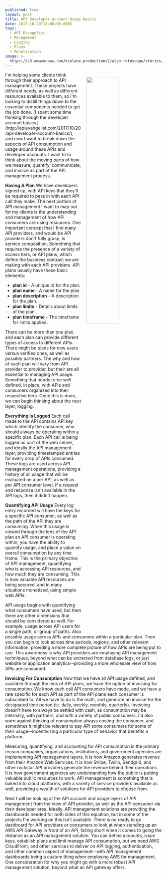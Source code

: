 ```yaml
---
published: true
layout: post
title: API Developer Account Usage Basics
date: 2017-10-20T11:00:00.000Z
tags:
  - API Evangelist
  - Management
  - Logging
  - Plans
  - Monetization
image: >-
  https://s3.amazonaws.com/kinlane-productions2/algo-rotoscope/stories/cargo-ship-on-sea_copper_circuit.jpg
---
```

<p><img src="https://s3.amazonaws.com/kinlane-productions2/algo-rotoscope/stories/cargo-ship-on-sea_copper_circuit.jpg" align="right" width="45%" style="padding: 15px;" /></p>
I'm helping some clients think through their approach to API management. These projects have different needs, as well as different resources available to them, so I'm looking to distill things down to the essential components needed to get the job done. [I spent some time thinking through the developer account basics](http://apievangelist.com/2017/10/20/api-developer-account-basics/), and now I want to break down the aspects of API consumption and usage around these APIs and developer accounts. I want to to think about the moving parts of how we measure, quantify, communicate, and invoice as part of the API management process.

**Having A Plan**
We have developers signed up, with API keys that they'll be required to pass in with each API call they make. The next portion of API management I want to map out for my clients is the understanding and management of how API consumers are using resources. One important concept that I find many API providers, and would be API providers don't fully grasp, is service composition. Something that requires the presence of a variety of access tiers, or API plans, which define the business contract we are making with each API providers. API plans usually have these basic elements:

- **plan id** - A unique id for the plan.
- **plan name** - A name for the plan.
- **plan description** - A description for the plan.
- **plan limits** - Details about limits of the plan.
- **plan timeframe** - The timeframe for limits applied.

There can be more than one plan, and each plan can provide different types of access to different APIs. There might be plans for new users versus verified ones, as well as possibly partners. The why and how of each plan will vary from API provider to provider, but their are all essential to managing API usage. Something that needs to be well defined, in place, with APIs and consumers organized into their respective tiers. Once this is done, we can begin thinking about the next layer, logging.

**Everything Is Logged**
Each call made to the API contains API key which identify the consumer, who should always be operating within a specific plan. Each API call is being logged as part of the web server, and ideally the API management layer, providing timestamped entries for every drop of APIs consumed. These logs are used across API management operations, providing a history of all usage that will be evaluated on a per API, as well as per API consumer level. If a request and response isn't available in the API logs, then it didn't happen.

**Quantifying API Usage**
Every log entry recorded will have the keys for a specific API consumer, as well as the path of the API they are consuming. When this usage is viewed through the lens of the API plan an API consumer is operating within, you have the ability to quantify usage, and place a value on overall consumption by any time frame. This is the primary objective of API management, quantifying who is accessing API resources, and how much they are consuming. This is how valuable API resources are being secured, and in many situations monetized, using simple web APIs.

API usage begins with quantifying what consumers have used, but then there are other dimensions that should be considered as well. For example, usage across API users for a single path, or group of paths. Also possibly usage across APIs and consumers within a particular plan. Then you can begin to look across time periods, regions, and other relevant information, providing a more complete picture of how APIs are being put to use. This awareness is why API providers are employing API management techniques, beyond what can be extracted from database logs, or just website or application analytics--providing a more wholesale view of how APIs are consumed.

**Invoicing For Consumption**
Now that we have all API usage defined, and available through the lens of API plans, we have the option of invoicing for consumption. We know each call API consumers have made, and we have a rate specific for each API as part of the API plans each consumer is subscribed to. All we have to do is the math, and generate an invoice for the designated time period (ie. daily, weekly, monthly, quarterly). Invoicing doesn't have to always be settled with cash, as consumption may be internally, with partners, and with a variety of public consumers. I'd also warn against thinking of consumption always costing the consumer, and sometimes it might be relevant to pay API some consumers for some of their usage--incentivizing a particular type of behavior that benefits a platform.

Measuring, quantifying, and accounting for API consumption is the primary reason companies, organizations, institutions, and government agencies are implementing API management layers. It is how Amazon generates revenue from their Amazon Web Services. It is how Stripe, Twilio, Sendgrid, and other rockstar API providers generate the revenue behind their operations. It is how government agencies are understanding how the public is putting valuable public resources to work. API management is something that is baked into cloud platforms, with a variety of service providers available as well, providing a wealth of solutions for API providers to choose from.

Next I will be looking at the API account and usage layers of API management from the view of API provider, as well as the API consumer via their developer area. Ideally, API management solutions are providing the dashboards needed for both sides of this equation, but in some of the projects I'm working on this isn't available. There is no ready to go dashboard for API providers or consumers to look at when standing up an AWS API Gateway in front of an API, falling short when it comes to going the distance as an API management solution. You can define accounts, issue keys, establish plans and limit manage API consumption, but we need AWS CloudFront, and other services to deliver on API logging, authentication, and other common aspect of management--with API management dashboards being a custom thing when employing AWS for management. One consideration for why you might go with a more robust API management solution, beyond what an API gateway offers.
